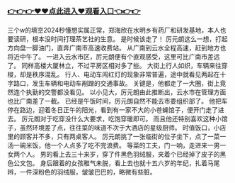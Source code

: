 ### <a href="https://k5t6.com">👉👉👉♥♥点此进入♥观看入口👈👉👉</a>




三个w的填空2024秒懂想实属正常，郑海欣在水明乡有药厂和研发基地，本人也要读研，根本没时间打理茶艺社的生意。
是时候该走了！
厉元朗这么一想，打起方向盘一脚油门，直奔广南市高速收费站。
从广南到云水全程高速，赶到地方也将近中午了。
一进入云水市区，厉元朗便有个直观感受，这里可比广南市差远了。
同样高楼大厦林立，不过平房区相对多了些。
大街上行人如织，车辆来往穿梭，却是秩序混乱。
行人、电动车闯红灯的现象非常普遍，途中就看见两起在十字路口，发生车辆和电动车剐蹭的交通事故。
关键是，他都走了一大圈，街上竟然连个执勤的交警都没看见。
以小见大，厉元朗由此推断出，云水市在管理方面也比广南差了一截。
已经是午饭时间，厉元朗自然不能去市委组织部了。
他把车停在路边，迎着冬日正午的阳光，看到有一家不大的小苍蝇馆子，便开门走了进去。
厉元朗对于吃穿没什么大要求，吃饱穿暖即可。
而且他还特别喜欢这种小馆子，虽然环境差了点，往往菜的味道不次于大酒店的星级厨师。
时值饭口，小店里的顾客并不多，只有两桌客人。
厉元朗挑了一张临街的位子坐下，点了一菜一汤一碗米饭，他一个人点多了吃不完浪费。
等菜的工夫，门一响，走进来一男一女两个人。
男的看上去三十来岁，穿了件黑色羽绒服，夹着个已经掉了皮子的黑色公文包。
身后跟着的女孩稚气未脱，看上去也就十五六岁的年纪，扎着马尾辫，一件深粉色的羽绒服，皱皱巴巴的，略微有些脏。
